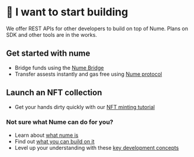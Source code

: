 # 👷 I want to start building

We offer REST APIs for other developers to build on top of Nume. Plans on SDK and other tools are in the works.

## Get started with nume

- Bridge funds using the [Nume Bridge](bridge.md)
- Transfer assests instantly and gas free using [Nume protocol](guides/token-transfer.md)

## Launch an NFT collection

- Get your hands dirty quickly with our [NFT minting tutorial](guides/nft-minting.md)

### Not sure what Nume can do for you?

- Learn about [what nume is](nume/what-is-it.md)
- Find out [what you can build on it](nume/what-can-you-build-on-it.md)
- Level up your understanding with these [key development concepts](nume/what-are-its-solutions.md)

